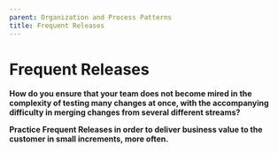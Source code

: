 ```yaml
---
parent: Organization and Process Patterns
title: Frequent Releases
---
```

# Frequent Releases

**How do you ensure that your team does not become mired in the complexity of testing many changes at once, with the accompanying difficulty in merging changes from several different streams?**



**Practice Frequent Releases in order to deliver business value to the customer in small increments, more often.**
